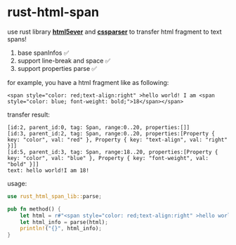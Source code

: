 # rust-html-span

use rust library **[html5ever](https://github.com/servo/html5ever)** and **[cssparser](https://github.com/servo/rust-cssparser)** to transfer html fragment to text spans!

1. base spanInfos ✅
2. support line-break and space ✅
3. support properties parse ✅

for example, you have a html fragment like as following:

```text
<span style="color: red;text-align:right" >hello world! I am <span style="color: blue; font-weight: bold;">18</span></span>
```

transfer result:

```text
[id:2, parent_id:0, tag: Span, range:0..20, properties:[]]
[id:3, parent_id:2, tag: Span, range:0..20, properties:[Property { key: "color", val: "red" }, Property { key: "text-align", val: "right" }]]
[id:5, parent_id:3, tag: Span, range:18..20, properties:[Property { key: "color", val: "blue" }, Property { key: "font-weight", val: "bold" }]]
text: hello world!I am 18!
```

usage:

```rust
use rust_html_span_lib::parse;

pub fn method() {
    let html = r#"<span style="color: red;text-align:right" >hello world! I am <span style="color: blue; font-weight: bold;">18</span></span>"#;
    let html_info = parse(html);
    println!("{}", html_info);
}
```
